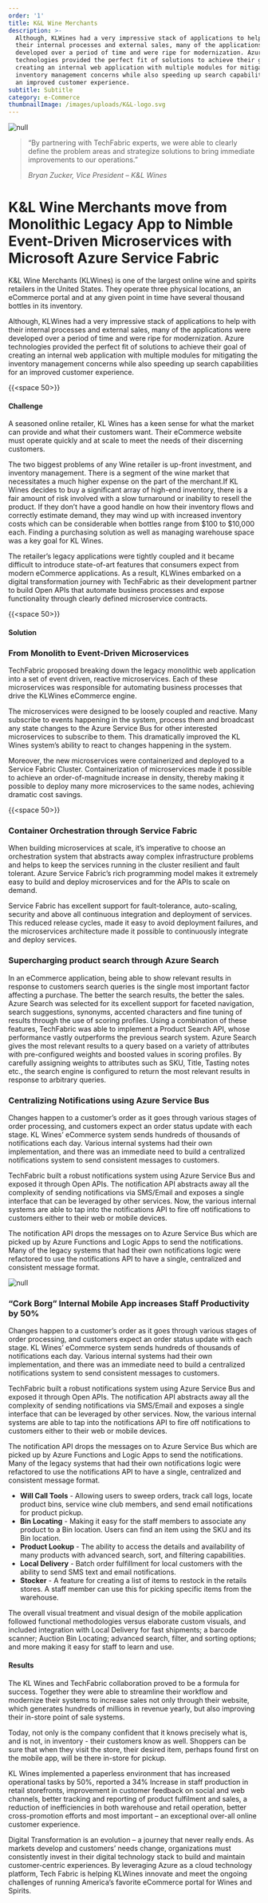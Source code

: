 ```yaml
---
order: '1'
title: K&L Wine Merchants
description: >-
  Although, KLWines had a very impressive stack of applications to help with
  their internal processes and external sales, many of the applications were
  developed over a period of time and were ripe for modernization. Azure
  technologies provided the perfect fit of solutions to achieve their goal of
  creating an internal web application with multiple modules for mitigating the
  inventory management concerns while also speeding up search capabilities for
  an improved customer experience.
subtitle: Subtitle
category: e-Commerce
thumbnailImage: /images/uploads/K&L-logo.svg
---
```

![null](/images/uploads/iphonex_angled_corkborg-2x-2x.png)

> “By partnering with TechFabric experts, we were able to clearly define the problem areas and strategize solutions to bring immediate improvements to our operations.”
>
> _Bryan Zucker, Vice President – K&L Wines_

# K&L Wine Merchants move from Monolithic Legacy App to Nimble Event-Driven Microservices with Microsoft Azure Service Fabric

K&L Wine Merchants (KLWines) is one of the largest online wine and spirits retailers in the United States. 
They operate three physical locations, an eCommerce portal and at any given point in time have several thousand bottles in its inventory. 

Although, KLWines had a very impressive stack of applications to help with their internal processes and external sales, many of 
the applications were developed over a period of time and were ripe for modernization. Azure technologies provided the perfect fit
of solutions to achieve their goal of creating an internal web application with multiple modules for mitigating the inventory 
management concerns while also speeding up search capabilities for an improved customer experience.

{{<space 50>}}

#### Challenge

A seasoned online retailer, KL Wines has a keen sense for what the market can provide and what their customers want. Their 
eCommerce website must operate quickly and at scale to meet the needs of their discerning customers. 

The two biggest problems of any Wine retailer is up-front investment, and inventory management. There is a segment of the wine 
market that necessitates a much higher expense on the part of the merchant.If KL Wines decides to buy a significant array of 
high-end inventory, there is a fair amount of risk involved with a slow turnaround or inability to resell the product. If they don’t have 
a good handle on how their inventory flows and correctly estimate demand, they may wind up with increased inventory costs 
which can be considerable when bottles range from $100 to $10,000 each. Finding a purchasing solution as well as managing 
warehouse space was a key goal for KL Wines. 

The retailer’s legacy applications were tightly coupled and it became difficult to introduce state-of-art features that consumers
expect from modern eCommerce applications. As a result, KLWines embarked on a digital transformation journey with TechFabric 
as their development partner to build Open APIs that automate business processes and expose functionality through clearly 
defined microservice contracts.

{{<space 50>}}

#### Solution

### From Monolith to Event-Driven Microservices

TechFabric proposed breaking down the legacy monolithic web application into a set of event driven, reactive microservices. Each of these microservices was responsible for automating business processes that drive the KLWines eCommerce engine. 

The microservices were designed to be loosely coupled and reactive. Many subscribe to events happening in the system, process them and broadcast any state changes to the Azure Service Bus for other interested microservices to subscribe to them. This dramatically improved the KL Wines system’s ability to react to changes happening in the system. 

Moreover, the new microservices were containerized and deployed to a Service Fabric Cluster. Containerization of microservices made it possible to achieve an order-of-magnitude increase in density, thereby making it possible to deploy many more microservices to the same nodes, achieving dramatic cost savings.

{{<space 50>}}

### Container Orchestration through Service Fabric

When building microservices at scale, it’s imperative to choose an orchestration system that abstracts away complex infrastructure problems and helps to keep the services running in the cluster resilient and fault tolerant. Azure Service Fabric’s rich programming model makes it extremely easy to build and deploy microservices and for the APIs to scale on demand.

Service Fabric has excellent support for fault-tolerance, auto-scaling, security and above all continuous integration and deployment of services. This reduced release cycles, made it easy to avoid deployment failures, and the microservices architecture made it possible to continuously integrate and deploy services.

### Supercharging product search through Azure Search

In an eCommerce application, being able to show relevant results in response to customers search queries is the single most important factor affecting a purchase. The better the search results, the better the sales. Azure Search was selected for its excellent support for faceted navigation, search suggestions, synonyms, accented characters and fine tuning of results through the use of scoring profiles. Using a combination of these features, TechFabric was able to implement a Product Search API, whose performance vastly outperforms the previous search system. Azure Search gives the most relevant results to a query based on a variety of attributes with pre-configured weights and boosted values in scoring profiles. By carefully assigning weights to attributes such as SKU, Title, Tasting notes etc., the search engine is configured to return the most relevant results in response to arbitrary queries.

### Centralizing Notifications using Azure Service Bus

Changes happen to a customer’s order as it goes through various stages of order processing, and customers expect an order status update with each stage. KL Wines’ eCommerce system sends hundreds of thousands of notifications each day. Various internal systems had their own implementation, and there was an immediate need to build a centralized notifications system to send consistent messages to customers. 

TechFabric built a robust notifications system using Azure Service Bus and exposed it through Open APIs. The notification API abstracts away all the complexity of sending notifications via SMS/Email and exposes a single interface that can be leveraged by other services. Now, the various internal systems are able to tap into the notifications API to fire off notifications to customers either to their web or mobile devices. 

The notification API drops the messages on to Azure Service Bus which are picked up by Azure Functions and Logic Apps to send the notifications. Many of the legacy systems that had their own notifications logic were refactored to use the notifications API to have a single, centralized and consistent message format.

![null](/images/uploads/cork-borg-app-infographic.svg)

### “Cork Borg” Internal Mobile App increases Staff Productivity by 50%

Changes happen to a customer’s order as it goes through various stages of order processing, and customers expect an order status update with each stage. KL Wines’ eCommerce system sends hundreds of thousands of notifications each day. Various internal systems had their own implementation, and there was an immediate need to build a centralized notifications system to send consistent messages to customers. 

TechFabric built a robust notifications system using Azure Service Bus and exposed it through Open APIs. The notification API abstracts away all the complexity of sending notifications via SMS/Email and exposes a single interface that can be leveraged by other services. Now, the various internal systems are able to tap into the notifications API to fire off notifications to customers either to their web or mobile devices. 

The notification API drops the messages on to Azure Service Bus which are picked up by Azure Functions and Logic Apps to send the notifications. Many of the legacy systems that had their own notifications logic were refactored to use the notifications API to have a single, centralized and consistent message format.

* **Will Call Tools** - Allowing users to sweep orders, track call logs, locate product bins, service wine club members, and send email notifications for product pickup.
* **Bin Locating** - Making it easy for the staff members to associate any product to a Bin location. Users can find an item using the SKU and its Bin location.
* **Product Lookup** - The ability to access the details and availability of many products with advanced search, sort, and filtering capabilities.
* **Local Delivery** - Batch order fulfillment for local customers with the ability to send SMS text and email notifications.
* **Stocker** - A feature for creating a list of items to restock in the retails stores. A staff member can use this for picking specific items from the warehouse.

The overall visual treatment and visual design of the mobile application followed functional methodologies versus elaborate custom visuals, and included integration with Local Delivery for fast shipments; a barcode scanner; Auction Bin Locating; advanced search, filter, and sorting options; and more making it easy for staff to learn and use.

#### Results

The KL Wines and TechFabric collaboration proved to be a formula for success. Together they were able to streamline their workflow and modernize their systems to increase sales not only through their website, which generates hundreds of millions in revenue yearly, but also improving their in-store point of sale systems. 

Today, not only is the company confident that it knows precisely what is, and is not, in inventory - their customers know as well. Shoppers can be sure that when they visit the store, their desired item, perhaps found first on the mobile app, will be there in-store for pickup. 

KL Wines implemented a paperless environment that has increased operational tasks by 50%, reported a 34% Increase in staff production in retail storefronts, improvement in customer feedback on social and web channels, better tracking and reporting of product fulfilment and sales, a reduction of inefficiencies in both warehouse and retail operation, better cross-promotion efforts and most important – an exceptional over-all online customer experience. 

Digital Transformation is an evolution – a journey that never really ends. As markets develop and customers’ needs change, organizations must consistently invest in their digital technology stack to build and maintain customer-centric experiences. By leveraging Azure as a cloud technology platform, Tech Fabric is helping KLWines innovate and meet the ongoing challenges of running America’s favorite eCommerce portal for Wines and Spirits.
